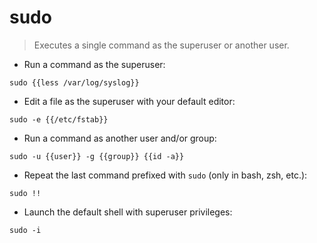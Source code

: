# sudo

> Executes a single command as the superuser or another user.

- Run a command as the superuser:

`sudo {{less /var/log/syslog}}`

- Edit a file as the superuser with your default editor:

`sudo -e {{/etc/fstab}}`

- Run a command as another user and/or group:

`sudo -u {{user}} -g {{group}} {{id -a}}`

- Repeat the last command prefixed with `sudo` (only in bash, zsh, etc.):

`sudo !!`

- Launch the default shell with superuser privileges:

`sudo -i`
